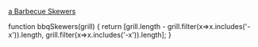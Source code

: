 [a Barbecue Skewers](https://edabit.com/challenge/uAGzHNBWbNj2iNqLr)

function bbqSkewers(grill) {
	return [grill.length - grill.filter(x=>x.includes('-x')).length, grill.filter(x=>x.includes('-x')).length];
}
